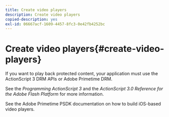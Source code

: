 ```yaml
---
title: Create video players
description: Create video players
copied-description: yes
exl-id: 06667acf-1609-4457-8fc3-0e42fb4252bc
---
```

# Create video players{#create-video-players}

If you want to play back protected content, your application must use the ActionScript 3 DRM APIs or Adobe Primetime DRM.

See the *Programming ActionScript 3* and the *ActionScript 3.0 Reference for the Adobe Flash Platform* for more information.

See the Adobe Primetime PSDK documentation on how to build iOS-based video players.
